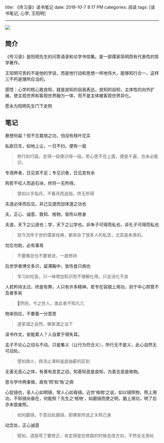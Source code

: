 title: 《传习录》读书笔记
date: 2019-10-7 8:17 PM
categories: 阅读
tags: [读书笔记, 心学, 王阳明]

---

![](http://image.runjf.com/mweb/2019-10-09-15706298114022.jpg)

## 简介
《传习录》是阳明先生的问答语录和论学书信集。是一部儒家简明而有代表性的哲学著作。

王阳明可贵的不是他的学说，而是他行动和思想一样地伟大，能够知行合一，这样三不朽是理所应当的。

感悟：心学的核心致良知，就是良知的自我表达，良知的自知，主体性的向外扩展，使主观世界和客观世界融为一体，而不是主体被客观世界异化。

愿永为阳明先生门下走狗

<!--more-->

## 笔记
悬想何益？但不忘栽培之功，怕没有枝叶花实

私欲日生，如地上尘，一日不扫，便有一层
> 修行如行路，走得一段便识得一段。若心思不在上面，便是千遍，也未必能识。

专涵养者，日见其不足；专见识者，日见其有余

狗若不咬人而追石块，终将一无所得。
> 譬如以手指月，不看月而追指，终无所得

夫道必体而后见，非己见道而加体道之功也

夫，正心、诚意、致知、格物，皆所以修身

夫道，天下之公道也；学，天下之公学也。非朱子可得而私也，非孔子可得而私也
> 现今流传于世的儒家经典，都夹杂了很多人的私货，尤其是朱熹的。

勿忘勿助，必有事焉
> 不要懈怠也不要冒进，一直修持

后世学者博文多识，留滞胸中，皆伤食只病也
> 学习如吃饭，只一味增加知识而不理解化用，只会消化不良

人若矜持太过，终是有弊。人只有许多精神，若专在容貌上用功，则于中心照管不及者多矣
> 然则，今之世人，类此者不知凡几

物来则应，不要着一分意思
> 道家谓之自然，佛家谓之当下

读书作文，安能累人？人自累于得失耳。

孟子不论心之动与不动，只是集义（让行为符合义），所行无不是义，此心自然无可动处。
> 譬如救火，扬汤止沸和釜底抽薪的区别

无善无恶心之体，有善有恶意之动，知善知恶是良知，为善去恶是格物。

思与学作两事做，故有‘罔’和‘殆’之病

心犹镜也，圣人心如明镜，常人心如昏镜。近世‘格物’之说，如以镜照物，照上用功，不知镜尚昏在，何能照？先生之‘格物’，如磨镜而使之明，磨上用功，明了后亦未尝废照。
> 如何磨镜，于意动处磨镜，即佛家所说之关照己身 

动念处，正心诚意
> 譬如，道路弯了要修正，肯定得是在修路的时候去改方向，不然全无用处

